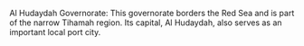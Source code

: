 Al Hudaydah Governorate: This governorate borders the Red Sea and is part of the narrow Tihamah region. Its capital, Al Hudaydah, also serves as an important local port city.
